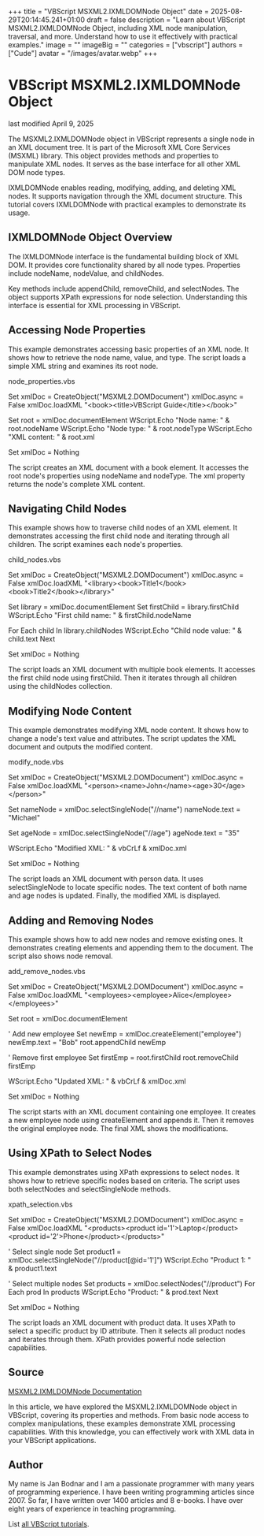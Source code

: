 +++
title = "VBScript MSXML2.IXMLDOMNode Object"
date = 2025-08-29T20:14:45.241+01:00
draft = false
description = "Learn about VBScript MSXML2.IXMLDOMNode Object, including XML node manipulation, traversal, and more. Understand how to use it effectively with practical examples."
image = ""
imageBig = ""
categories = ["vbscript"]
authors = ["Cude"]
avatar = "/images/avatar.webp"
+++

# VBScript MSXML2.IXMLDOMNode Object

last modified April 9, 2025

The MSXML2.IXMLDOMNode object in VBScript represents a single node 
in an XML document tree. It is part of the Microsoft XML Core Services (MSXML) 
library. This object provides methods and properties to manipulate XML nodes. 
It serves as the base interface for all other XML DOM node types.

IXMLDOMNode enables reading, modifying, adding, and deleting XML 
nodes. It supports navigation through the XML document structure. This tutorial 
covers IXMLDOMNode with practical examples to demonstrate its usage.

## IXMLDOMNode Object Overview

The IXMLDOMNode interface is the fundamental building block of XML 
DOM. It provides core functionality shared by all node types. Properties include 
nodeName, nodeValue, and childNodes.

Key methods include appendChild, removeChild, and 
selectNodes. The object supports XPath expressions for node 
selection. Understanding this interface is essential for XML processing in 
VBScript.

## Accessing Node Properties

This example demonstrates accessing basic properties of an XML node. It shows 
how to retrieve the node name, value, and type. The script loads a simple XML 
string and examines its root node.

node_properties.vbs
  

Set xmlDoc = CreateObject("MSXML2.DOMDocument")
xmlDoc.async = False
xmlDoc.loadXML "&lt;book&gt;&lt;title&gt;VBScript Guide&lt;/title&gt;&lt;/book&gt;"

Set root = xmlDoc.documentElement
WScript.Echo "Node name: " &amp; root.nodeName
WScript.Echo "Node type: " &amp; root.nodeType
WScript.Echo "XML content: " &amp; root.xml

Set xmlDoc = Nothing

The script creates an XML document with a book element. It accesses the root 
node's properties using nodeName and nodeType. The 
xml property returns the node's complete XML content.

## Navigating Child Nodes

This example shows how to traverse child nodes of an XML element. It 
demonstrates accessing the first child node and iterating through all children. 
The script examines each node's properties.

child_nodes.vbs
  

Set xmlDoc = CreateObject("MSXML2.DOMDocument")
xmlDoc.async = False
xmlDoc.loadXML "&lt;library&gt;&lt;book&gt;Title1&lt;/book&gt;&lt;book&gt;Title2&lt;/book&gt;&lt;/library&gt;"

Set library = xmlDoc.documentElement
Set firstChild = library.firstChild
WScript.Echo "First child name: " &amp; firstChild.nodeName

For Each child In library.childNodes
    WScript.Echo "Child node value: " &amp; child.text
Next

Set xmlDoc = Nothing

The script loads an XML document with multiple book elements. It accesses the 
first child node using firstChild. Then it iterates through all 
children using the childNodes collection.

## Modifying Node Content

This example demonstrates modifying XML node content. It shows how to change a 
node's text value and attributes. The script updates the XML document and 
outputs the modified content.

modify_node.vbs
  

Set xmlDoc = CreateObject("MSXML2.DOMDocument")
xmlDoc.async = False
xmlDoc.loadXML "&lt;person&gt;&lt;name&gt;John&lt;/name&gt;&lt;age&gt;30&lt;/age&gt;&lt;/person&gt;"

Set nameNode = xmlDoc.selectSingleNode("//name")
nameNode.text = "Michael"

Set ageNode = xmlDoc.selectSingleNode("//age")
ageNode.text = "35"

WScript.Echo "Modified XML: " &amp; vbCrLf &amp; xmlDoc.xml

Set xmlDoc = Nothing

The script loads an XML document with person data. It uses 
selectSingleNode to locate specific nodes. The text content of 
both name and age nodes is updated. Finally, the modified XML is displayed.

## Adding and Removing Nodes

This example shows how to add new nodes and remove existing ones. It 
demonstrates creating elements and appending them to the document. The script 
also shows node removal.

add_remove_nodes.vbs
  

Set xmlDoc = CreateObject("MSXML2.DOMDocument")
xmlDoc.async = False
xmlDoc.loadXML "&lt;employees&gt;&lt;employee&gt;Alice&lt;/employee&gt;&lt;/employees&gt;"

Set root = xmlDoc.documentElement

' Add new employee
Set newEmp = xmlDoc.createElement("employee")
newEmp.text = "Bob"
root.appendChild newEmp

' Remove first employee
Set firstEmp = root.firstChild
root.removeChild firstEmp

WScript.Echo "Updated XML: " &amp; vbCrLf &amp; xmlDoc.xml

Set xmlDoc = Nothing

The script starts with an XML document containing one employee. It creates a new 
employee node using createElement and appends it. Then it removes 
the original employee node. The final XML shows the modifications.

## Using XPath to Select Nodes

This example demonstrates using XPath expressions to select nodes. It shows how 
to retrieve specific nodes based on criteria. The script uses both 
selectNodes and selectSingleNode methods.

xpath_selection.vbs
  

Set xmlDoc = CreateObject("MSXML2.DOMDocument")
xmlDoc.async = False
xmlDoc.loadXML "&lt;products&gt;&lt;product id='1'&gt;Laptop&lt;/product&gt;&lt;product id='2'&gt;Phone&lt;/product&gt;&lt;/products&gt;"

' Select single node
Set product1 = xmlDoc.selectSingleNode("//product[@id='1']")
WScript.Echo "Product 1: " &amp; product1.text

' Select multiple nodes
Set products = xmlDoc.selectNodes("//product")
For Each prod In products
    WScript.Echo "Product: " &amp; prod.text
Next

Set xmlDoc = Nothing

The script loads an XML document with product data. It uses XPath to select a 
specific product by ID attribute. Then it selects all product nodes and 
iterates through them. XPath provides powerful node selection capabilities.

## Source

[MSXML2.IXMLDOMNode Documentation](https://learn.microsoft.com/en-us/previous-versions/windows/desktop/ms764730(v=vs.85))

In this article, we have explored the MSXML2.IXMLDOMNode object in 
VBScript, covering its properties and methods. From basic node access to complex 
manipulations, these examples demonstrate XML processing capabilities. With this 
knowledge, you can effectively work with XML data in your VBScript applications.

## Author

My name is Jan Bodnar and I am a passionate programmer with many years of
programming experience. I have been writing programming articles since 2007. So
far, I have written over 1400 articles and 8 e-books. I have over eight years of
experience in teaching programming.

List [all VBScript tutorials](/vbscript/).